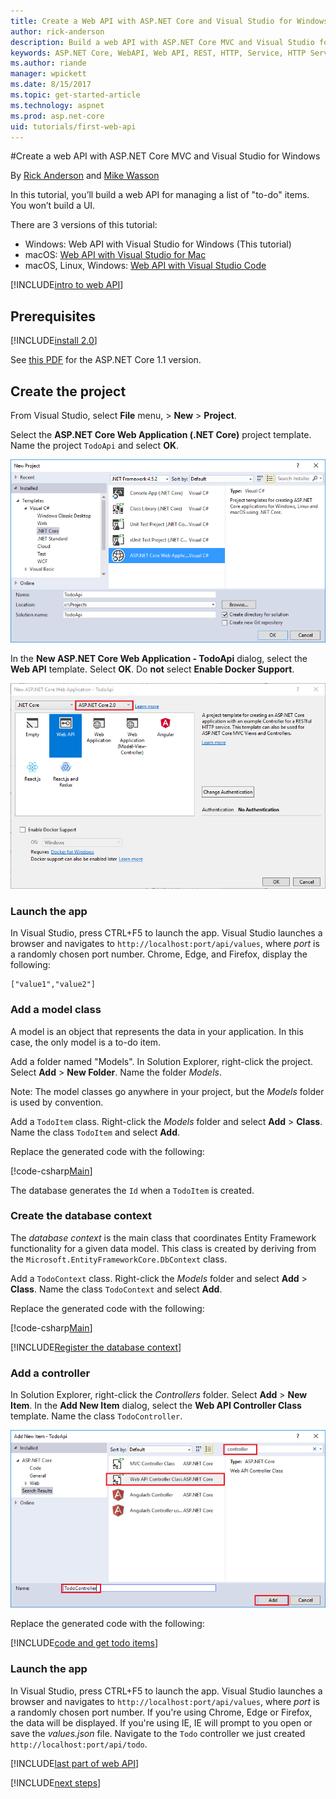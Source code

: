 ```yaml
---
title: Create a Web API with ASP.NET Core and Visual Studio for Windows
author: rick-anderson
description: Build a web API with ASP.NET Core MVC and Visual Studio for Windows
keywords: ASP.NET Core, WebAPI, Web API, REST, HTTP, Service, HTTP Service
ms.author: riande
manager: wpickett
ms.date: 8/15/2017
ms.topic: get-started-article
ms.technology: aspnet
ms.prod: asp.net-core
uid: tutorials/first-web-api
---
```


#Create a web API with ASP.NET Core MVC and Visual Studio for Windows

By [Rick Anderson](https://twitter.com/RickAndMSFT) and [Mike Wasson](https://github.com/mikewasson)

In this tutorial, you’ll build a web API for managing a list of "to-do" items. You won’t build a UI.

There are 3 versions of this tutorial:

* Windows: Web API with Visual Studio for Windows (This tutorial)
* macOS: [Web API with Visual Studio for Mac](xref:tutorials/first-web-api-mac)
* macOS, Linux, Windows: [Web API with Visual Studio Code](xref:tutorials/web-api-vsc)

<!-- WARNING: The code AND images in this doc are used by uid: tutorials/web-api-vsc, tutorials/first-web-api-mac and tutorials/first-web-api. If you change any code/images in this tutorial, update uid: tutorials/web-api-vsc -->

[!INCLUDE[intro to web API](../includes/webApi/intro.md)]

## Prerequisites

[!INCLUDE[install 2.0](../includes/install2.0.md)]

See [this PDF](https://github.com/aspnet/Docs/tree/master/aspnetcore/tutorials/first-web-api/_static/_webAPI.pdf) for the ASP.NET Core 1.1 version.

## Create the project

From Visual Studio, select **File** menu, > **New** > **Project**.

Select the **ASP.NET Core Web Application (.NET Core)** project template. Name the project `TodoApi` and select **OK**.

![New project dialog](first-web-api/_static/new-project.png)

In the **New ASP.NET Core Web Application - TodoApi** dialog, select the **Web API** template. Select **OK**. Do **not** select **Enable Docker Support**.

![New ASP.NET Web Application dialog with Web API project template selected from ASP.NET Core Templates](first-web-api/_static/web-api-project.png)

### Launch the app

In Visual Studio, press CTRL+F5 to launch the app. Visual Studio launches a browser and navigates to `http://localhost:port/api/values`, where *port* is a randomly chosen port number. Chrome, Edge, and Firefox, display the following:

```
["value1","value2"]
``` 

### Add a model class

A model is an object that represents the data in your application. In this case, the only model is a to-do item.

Add a folder named "Models". In Solution Explorer, right-click the project. Select **Add** > **New Folder**. Name the folder *Models*.

Note: The model classes go anywhere in your project, but the *Models* folder is used by convention.

Add a `TodoItem` class. Right-click the *Models* folder and select **Add** > **Class**. Name the class `TodoItem` and select **Add**.

Replace the generated code with the following:

[!code-csharp[Main](first-web-api/sample/TodoApi/Models/TodoItem.cs)]

The database generates the `Id` when a `TodoItem` is created.

### Create the database context

The *database context* is the main class that coordinates Entity Framework functionality for a given data model. This class is created by deriving from the `Microsoft.EntityFrameworkCore.DbContext` class.

Add a `TodoContext` class. Right-click the *Models* folder and select **Add** > **Class**. Name the class `TodoContext` and select **Add**.

Replace the generated code with the following:

[!code-csharp[Main](first-web-api/sample/TodoApi/Models/TodoContext.cs)]

[!INCLUDE[Register the database context](../includes/webApi/register_dbContext.md)]

### Add a controller

In Solution Explorer, right-click the *Controllers* folder. Select **Add** > **New Item**. In the **Add New Item** dialog, select the **Web  API Controller Class** template. Name the class `TodoController`.

![Add new Item dialog with controller in search box and web API controller selected](first-web-api/_static/new_controller.png)

Replace the generated code with the following:

[!INCLUDE[code and get todo items](../includes/webApi/getTodoItems.md)]
  
### Launch the app

In Visual Studio, press CTRL+F5 to launch the app. Visual Studio launches a browser and navigates to `http://localhost:port/api/values`, where *port* is a randomly chosen port number. If you're using Chrome, Edge or Firefox, the data will be displayed. If you're using IE, IE will prompt to you open or save the *values.json* file. Navigate to the `Todo` controller we just created `http://localhost:port/api/todo`.

[!INCLUDE[last part of web API](../includes/webApi/end.md)]

[!INCLUDE[next steps](../includes/webApi/next.md)]

